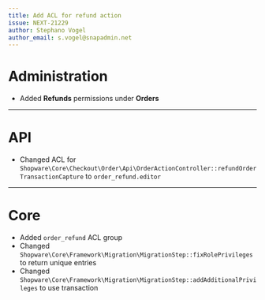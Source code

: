 ```yaml
---
title: Add ACL for refund action  
issue: NEXT-21229  
author: Stephano Vogel  
author_email: s.vogel@snapadmin.net
---
```

# Administration
* Added **Refunds** permissions under **Orders**
___
# API
* Changed ACL for `Shopware\Core\Checkout\Order\Api\OrderActionController::refundOrderTransactionCapture` to `order_refund.editor`
___
# Core
* Added `order_refund` ACL group
* Changed `Shopware\Core\Framework\Migration\MigrationStep::fixRolePrivileges` to return unique entries
* Changed `Shopware\Core\Framework\Migration\MigrationStep::addAdditionalPrivileges` to use transaction
